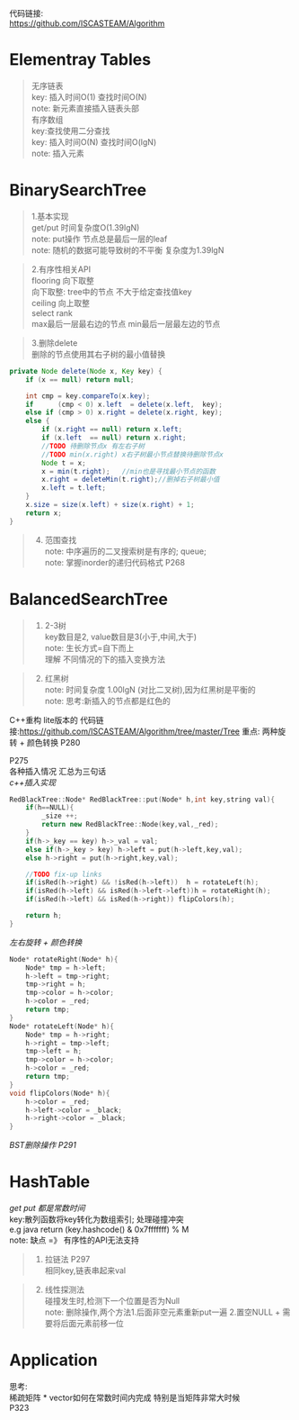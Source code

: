 代码链接:   
https://github.com/ISCASTEAM/Algorithm    

# Elementray Tables  
>无序链表   
key: 插入时间O(1)  查找时间O(N)  
note: 新元素直接插入链表头部  
>有序数组  
key:查找使用二分查找  
key: 插入时间O(N)  查找时间O(lgN)  
note: 插入元素  

# BinarySearchTree  
>1.基本实现  
get/put 时间复杂度O(1.39lgN)  
note: put操作 节点总是最后一层的leaf  
note: 随机的数据可能导致树的不平衡  复杂度为1.39lgN  

>2.有序性相关API  
flooring 向下取整    
向下取整:  tree中的节点 不大于给定查找值key  
ceiling 向上取整    
select rank  
max最后一层最右边的节点  min最后一层最左边的节点  
  
>3.删除delete  
删除的节点使用其右子树的最小值替换  
```java
private Node delete(Node x, Key key) {
    if (x == null) return null;

    int cmp = key.compareTo(x.key);
    if      (cmp < 0) x.left  = delete(x.left,  key);
    else if (cmp > 0) x.right = delete(x.right, key);
    else {
        if (x.right == null) return x.left;
        if (x.left  == null) return x.right;
        //TODO 待删除节点x 有左右子树
        //TODO min(x.right) x右子树最小节点替换待删除节点x
        Node t = x;
        x = min(t.right);   //min也是寻找最小节点的函数
        x.right = deleteMin(t.right);//删掉右子树最小值
        x.left = t.left;
    }
    x.size = size(x.left) + size(x.right) + 1;
    return x;
}
```
>4. 范围查找    
note: 中序遍历的二叉搜索树是有序的;  queue;    
note: 掌握inorder的递归代码格式  P268    
  
# BalancedSearchTree    
>1. 2-3树    
key数目是2, value数目是3(小于,中间,大于)    
note: 生长方式=自下而上    
理解 不同情况的下的插入变换方法    

>2. 红黑树    
note: 时间复杂度 1.00lgN  (对比二叉树),因为红黑树是平衡的    
note: 思考:新插入的节点都是红色的    

C++重构 lite版本的  代码链接:https://github.com/ISCASTEAM/Algorithm/tree/master/Tree
重点: 两种旋转 + 颜色转换 P280    

P275   
各种插入情况 汇总为三句话  
*c++插入实现*  
```cpp
RedBlackTree::Node* RedBlackTree::put(Node* h,int key,string val){
    if(h==NULL){
        _size ++;
        return new RedBlackTree::Node(key,val,_red);
    }
    if(h->_key == key) h->_val = val;
    else if(h->_key > key) h->left = put(h->left,key,val);
    else h->right = put(h->right,key,val);

    //TODO fix-up links
    if(isRed(h->right) && !isRed(h->left))  h = rotateLeft(h);
    if(isRed(h->left) && isRed(h->left->left))h = rotateRight(h);
    if(isRed(h->left) && isRed(h->right)) flipColors(h);

    return h;
}
```

*左右旋转 + 颜色转换*  
```cpp
Node* rotateRight(Node* h){
    Node* tmp = h->left;
    h->left = tmp->right;
    tmp->right = h;
    tmp->color = h->color;
    h->color = _red;
    return tmp;
}
Node* rotateLeft(Node* h){
    Node* tmp = h->right;
    h->right = tmp->left;
    tmp->left = h;
    tmp->color = h->color;
    h->color = _red;
    return tmp;
}
void flipColors(Node* h){
    h->color = _red;
    h->left->color = _black;
    h->right->color = _black;
}
```
*BST删除操作 P291*  


# HashTable  
*get put 都是常数时间*  
key:散列函数将key转化为数组索引; 处理碰撞冲突  
e.g java return (key.hashcode() & 0x7fffffff) % M  
note: 缺点 =》 有序性的API无法支持  
>1. 拉链法 P297  
相同key,链表串起来val   
  
>2. 线性探测法  
碰撞发生时,检测下一个位置是否为Null  
note: 删除操作,两个方法1.后面非空元素重新put一遍 2.置空NULL + 需要将后面元素前移一位    

  
# Application   
思考:  
稀疏矩阵 * vector如何在常数时间内完成  特别是当矩阵非常大时候  
P323  
